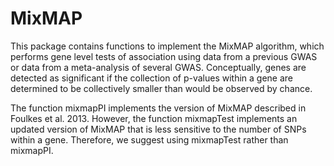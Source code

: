 MixMAP
======

This package contains functions to implement the MixMAP algorithm, which performs gene level tests of association using data from a previous GWAS or data from a meta-analysis of several GWAS.  Conceptually, genes are detected as significant if the collection of p-values within a gene are determined to be collectively smaller than would be observed by chance.

The function mixmapPI implements the version of MixMAP described in Foulkes et al. 2013.  However, the function mixmapTest implements an updated version of MixMAP that is less sensitive to the number of SNPs within a gene.  Therefore, we suggest using mixmapTest rather than mixmapPI.  
